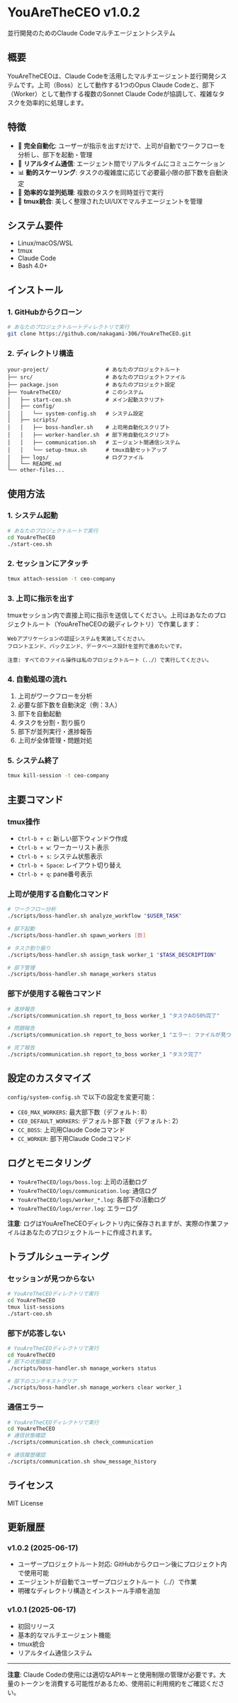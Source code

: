 # YouAreTheCEO v1.0.2

並行開発のためのClaude Codeマルチエージェントシステム

## 概要

YouAreTheCEOは、Claude Codeを活用したマルチエージェント並行開発システムです。上司（Boss）として動作する1つのOpus Claude Codeと、部下（Worker）として動作する複数のSonnet Claude Codeが協調して、複雑なタスクを効率的に処理します。

## 特徴

- 🤖 **完全自動化**: ユーザーが指示を出すだけで、上司が自動でワークフローを分析し、部下を起動・管理
- 🔄 **リアルタイム通信**: エージェント間でリアルタイムにコミュニケーション
- 📊 **動的スケーリング**: タスクの複雑度に応じて必要最小限の部下数を自動決定
- 🎯 **効率的な並列処理**: 複数のタスクを同時並行で実行
- 📱 **tmux統合**: 美しく整理されたUI/UXでマルチエージェントを管理

## システム要件

- Linux/macOS/WSL
- tmux
- Claude Code
- Bash 4.0+

## インストール

### 1. GitHubからクローン

```bash
# あなたのプロジェクトルートディレクトリで実行
git clone https://github.com/nakagami-306/YouAreTheCEO.git
```

### 2. ディレクトリ構造

```
your-project/                  # あなたのプロジェクトルート
├── src/                       # あなたのプロジェクトファイル
├── package.json               # あなたのプロジェクト設定
├── YouAreTheCEO/              # このシステム
│   ├── start-ceo.sh           # メイン起動スクリプト
│   ├── config/
│   │   └── system-config.sh   # システム設定
│   ├── scripts/
│   │   ├── boss-handler.sh    # 上司用自動化スクリプト
│   │   ├── worker-handler.sh  # 部下用自動化スクリプト
│   │   ├── communication.sh   # エージェント間通信システム
│   │   └── setup-tmux.sh      # tmux自動セットアップ
│   ├── logs/                  # ログファイル
│   └── README.md
└── other-files...
```

## 使用方法

### 1. システム起動

```bash
# あなたのプロジェクトルートで実行
cd YouAreTheCEO
./start-ceo.sh
```

### 2. セッションにアタッチ

```bash
tmux attach-session -t ceo-company
```

### 3. 上司に指示を出す

tmuxセッション内で直接上司に指示を送信してください。上司はあなたのプロジェクトルート（YouAreTheCEOの親ディレクトリ）で作業します：

```
Webアプリケーションの認証システムを実装してください。
フロントエンド、バックエンド、データベース設計を並列で進めたいです。

注意: すべてのファイル操作は私のプロジェクトルート（../）で実行してください。
```

### 4. 自動処理の流れ

1. 上司がワークフローを分析
2. 必要な部下数を自動決定（例：3人）
3. 部下を自動起動
4. タスクを分割・割り振り
5. 部下が並列実行・進捗報告
6. 上司が全体管理・問題対処

### 5. システム終了

```bash
tmux kill-session -t ceo-company
```

## 主要コマンド

### tmux操作

- `Ctrl-b + c`: 新しい部下ウィンドウ作成
- `Ctrl-b + w`: ワーカーリスト表示
- `Ctrl-b + s`: システム状態表示
- `Ctrl-b + Space`: レイアウト切り替え
- `Ctrl-b + q`: pane番号表示

### 上司が使用する自動化コマンド

```bash
# ワークフロー分析
./scripts/boss-handler.sh analyze_workflow "$USER_TASK"

# 部下起動
./scripts/boss-handler.sh spawn_workers [数]

# タスク割り振り
./scripts/boss-handler.sh assign_task worker_1 "$TASK_DESCRIPTION"

# 部下管理
./scripts/boss-handler.sh manage_workers status
```

### 部下が使用する報告コマンド

```bash
# 進捗報告
./scripts/communication.sh report_to_boss worker_1 "タスクAの50%完了"

# 問題報告
./scripts/communication.sh report_to_boss worker_1 "エラー: ファイルが見つかりません"

# 完了報告
./scripts/communication.sh report_to_boss worker_1 "タスク完了"
```

## 設定のカスタマイズ

`config/system-config.sh` で以下の設定を変更可能：

- `CEO_MAX_WORKERS`: 最大部下数（デフォルト: 8）
- `CEO_DEFAULT_WORKERS`: デフォルト部下数（デフォルト: 2）
- `CC_BOSS`: 上司用Claude Codeコマンド
- `CC_WORKER`: 部下用Claude Codeコマンド

## ログとモニタリング

- `YouAreTheCEO/logs/boss.log`: 上司の活動ログ
- `YouAreTheCEO/logs/communication.log`: 通信ログ  
- `YouAreTheCEO/logs/worker_*.log`: 各部下の活動ログ
- `YouAreTheCEO/logs/error.log`: エラーログ

**注意**: ログはYouAreTheCEOディレクトリ内に保存されますが、実際の作業ファイルはあなたのプロジェクトルートに作成されます。

## トラブルシューティング

### セッションが見つからない

```bash
# YouAreTheCEOディレクトリで実行
cd YouAreTheCEO
tmux list-sessions
./start-ceo.sh
```

### 部下が応答しない

```bash
# YouAreTheCEOディレクトリで実行
cd YouAreTheCEO
# 部下の状態確認
./scripts/boss-handler.sh manage_workers status

# 部下のコンテキストクリア
./scripts/boss-handler.sh manage_workers clear worker_1
```

### 通信エラー

```bash
# YouAreTheCEOディレクトリで実行
cd YouAreTheCEO
# 通信状態確認
./scripts/communication.sh check_communication

# 通信履歴確認
./scripts/communication.sh show_message_history
```

## ライセンス

MIT License

## 更新履歴

### v1.0.2 (2025-06-17)
- ユーザープロジェクトルート対応: GitHubからクローン後にプロジェクト内で使用可能
- エージェントが自動でユーザープロジェクトルート（../）で作業
- 明確なディレクトリ構造とインストール手順を追加

### v1.0.1 (2025-06-17)
- 初回リリース
- 基本的なマルチエージェント機能
- tmux統合
- リアルタイム通信システム

---

**注意**: Claude Codeの使用には適切なAPIキーと使用制限の管理が必要です。大量のトークンを消費する可能性があるため、使用前に利用規約をご確認ください。